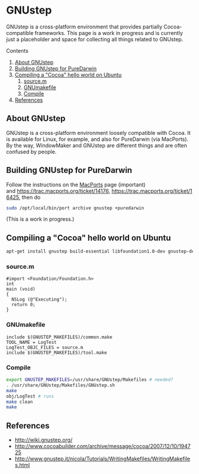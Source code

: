 # GNUstep

GNUstep is a cross-platform environment that provides partially Cocoa-compatible frameworks.
This page is a work in progress and is currently just a placeholder and space for collecting all things related to GNUstep.

Contents

1.  [About GNUstep](#about-gnustep)
2.  [Building GNUstep for PureDarwin](#building-gnustep-for-puredarwin)
3.  [Compiling a "Cocoa" hello world on Ubuntu](#compiling-a-cocoa-hello-world-on-ubuntu)
    1.  [source.m](#sourcem)
    2.  [GNUmakefile](#gnumakefile)
    3.  [Compile](#compile)
4.  [References](#references)


## About GNUstep

GNUstep is a cross-platform environment loosely compatible with Cocoa. It is available for Linux, for example, and also for PureDarwin (via MacPorts). By the way, WindowMaker and GNUstep are different things and are often confused by people.

## Building GNUstep for PureDarwin

Follow the instructions on the [MacPorts](macports.1.html) page (important) and <https://trac.macports.org/ticket/14176>, <https://trac.macports.org/ticket/16425>, then do

```sh
sudo /opt/local/bin/port archive gnustep +puredarwin
```

(This is a work in progress.)

## Compiling a "Cocoa" hello world on Ubuntu

```sh
apt-get install gnustep build-essential libfoundation1.0-dev gnustep-devel gnustep-make libgnustep-base-dev gobjc # maybe too much
```

### source.m

```objc
#import <Foundation/Foundation.h>
int
main (void)
{ 
  NSLog (@"Executing");
  return 0;
}
```

### GNUmakefile

```make
include $(GNUSTEP_MAKEFILES)/common.make
TOOL_NAME = LogTest
LogTest_OBJC_FILES = source.m
include $(GNUSTEP_MAKEFILES)/tool.make
```

### Compile

```sh
export GNUSTEP_MAKEFILES=/usr/share/GNUstep/Makefiles # needed?
. /usr/share/GNUstep/Makefiles/GNUstep.sh
make
obj/LogTest # runs
make clean
make
```

## References

 - http://wiki.gnustep.org/
 - http://www.cocoabuilder.com/archive/message/cocoa/2007/12/10/194725
 - http://www.gnustep.it/nicola/Tutorials/WritingMakefiles/WritingMakefiles.html

